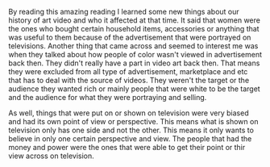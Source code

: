 By reading this amazing reading I learned some new things about our history of art video and who it affected at that time. It said that women were the ones who bought certain household items, accessories or anything that was useful to them because of the advertisement that were portrayed on televisions. Another thing that came across and seemed to interest me was when they talked about how people of color wasn't viewed in advertisement back then. They didn't really have a part in video art back then. That means they were excluded from all type of advertisement, marketplace and etc that has to deal with the source of videos. They weren't the target or the audience they wanted rich or mainly people that were white to be the target and the audience for what they were portraying and selling.

As well, things that were put on or shown on television were very biased and had its own point of view or perspective. This means what is shown on television only has one side and not the other. This means it only wants to believe in only one certain perspective and view. The people that had the money and power were the ones that were able to get their point or thir view across on television.
